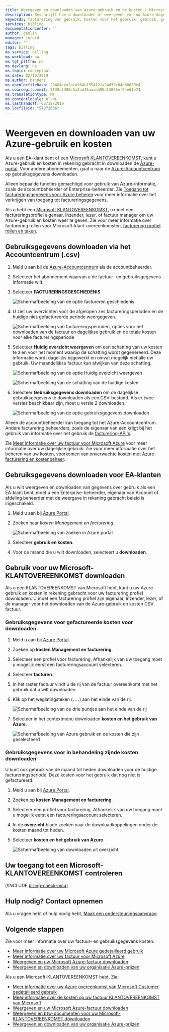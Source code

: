 ```yaml
---
title: Weergeven en downloaden van Azure-gebruik en de kosten | Microsoft Docs
description: Beschrijft hoe u downloaden of weergeven van uw Azure dagelijkse gebruik en kosten in rekening gebracht.
keywords: facturering van gebruik, kosten voor het gebruik, gebruik, gebruik van de weergave, azure-factuur, azure gebruiksgegevens downloaden
services: billing
documentationcenter: ''
author: genlin
manager: jureid
editor: ''
tags: billing
ms.service: billing
ms.workload: na
ms.tgt_pltfrm: na
ms.devlang: na
ms.topic: conceptual
ms.date: 02/19/2019
ms.author: banders
ms.openlocfilehash: 20404cea2aca984ef35472fa94d37c04eb8080e4
ms.sourcegitcommit: 5839af386c5a2ad46aaaeb90a13065ef94e61e74
ms.translationtype: MT
ms.contentlocale: nl-NL
ms.lasthandoff: 03/18/2019
ms.locfileid: "57872636"
---
```

# <a name="view-and-download-your-azure-usage-and-charges"></a>Weergeven en downloaden van uw Azure-gebruik en kosten

Als u een EA-klant bent of een [Microsoft KLANTOVEREENKOMST](#check-your-access-to-a-microsoft-customer-agreement), kunt u Azure-gebruik en kosten in rekening gebracht in downloaden de [Azure-portal](https://portal.azure.com/). Voor andere abonnementen, gaat u naar de [Azure-Accountcentrum](https://account.azure.com/Subscriptions) op gebruiksgegevens downloaden.

Alleen bepaalde functies gemachtigd voor gebruik van Azure-informatie, zoals de accountbeheerder of Enterprise-beheerder. Zie [Toegang tot factureringsgegevens voor Azure beheren](billing-manage-access.md) voor meer informatie over het verkrijgen van toegang tot factureringsgegevens.

Als u hebt een [Microsoft KLANTOVEREENKOMST](#Check-your-access-to-a-Microsoft-Customer-Agreement), u moet een factureringsprofiel eigenaar, Inzender, lezer, of factuur manager om uw Azure-gebruik en kosten weer te geven. Zie voor meer informatie over facturering rollen voor Microsoft-klant-overeenkomsten, [facturering profiel rollen en taken](billing-understand-mca-roles.md#billing-profile-roles-and-tasks).

## <a name="download-usage-from-the-account-center-csv"></a>Gebruiksgegevens downloaden via het Accountcentrum (.csv)

1. Meld u aan bij de [Azure-Accountcentrum](https://account.windowsazure.com/subscriptions) als de accountbeheerder.

2. Selecteer het abonnement waarvan u de factuur- en gebruiksgegevens informatie wilt.

3. Selecteer **FACTURERINGSGESCHIEDENIS**.

    ![Schermafbeelding van de optie factureren geschiedenis](./media/billing-download-azure-invoice-daily-usage-date/Billinghisotry.png)

4. U ziet uw overzichten voor de afgelopen zes factureringsperioden en de huidige niet-gefactureerde periode weergegeven.

    ![Schermafbeelding van factureringsperioden, opties voor het downloaden van de factuur en dagelijkse gebruik en de totale kosten voor elke factureringsperiode](./media/billing-download-azure-invoice-daily-usage-date/billingSum.png)

5. Selecteer **Huidig overzicht weergeven** om een schatting van uw kosten te zien voor het moment waarop de schatting wordt gegenereerd. Deze informatie wordt dagelijks bijgewerkt en omvat mogelijk niet alle uw gebruik. Uw maandelijkse factuur kan afwijken van deze schatting.

    ![Schermafbeelding van de optie Huidig overzicht weergeven](./media/billing-download-azure-invoice-daily-usage-date/billingSum2.png)

    ![Schermafbeelding van de schatting van de huidige kosten](./media/billing-download-azure-invoice-daily-usage-date/billingSum3.png)

6. Selecteer **Gebruiksgegevens downloaden** om de dagelijkse gebruiksgegevens te downloaden als een CSV-bestand. Als er twee versies beschikbaar zijn, moet u versie 2 downloaden.

    ![Schermafbeelding van de optie gebruiksgegevens downloaden](./media/billing-download-azure-invoice-daily-usage-date/DLusage.png)

Alleen de accountbeheerder kan toegang tot het Azure-Accountcentrum. Andere facturering beheerders, zoals de eigenaar van een krijgt bij het gebruik van informatie over het gebruik de [facturering-API's](billing-usage-rate-card-overview.md).

Zie [Meer informatie over uw factuur voor Microsoft Azure](billing-understand-your-bill.md) voor meer informatie over uw dagelijkse gebruik. Zie voor meer informatie over het beheren van uw kosten, [voorkomen van onverwachte kosten met Azure-facturering en kostenbeheer](billing-getting-started.md).

## <a name="download-usage-for-ea-customers"></a>Gebruiksgegevens downloaden voor EA-klanten

Als u wilt weergeven en downloaden van gegevens over gebruik als een EA-klant bent, moet u een Enterprise-beheerder, eigenaar van Account of afdeling beheerder met de weergave in rekening gebracht beleid is ingeschakeld.

1. Meld u aan bij [Azure Portal](https://portal.azure.com).
1. Zoeken naar *kosten Management en facturering*.

    ![Schermafbeelding van zoeken in Azure portal](./media/billing-download-azure-invoice-daily-usage-date/portal-cm-billing-search.png)

1. Selecteer **gebruik en kosten**.
1. Voor de maand die u wilt downloaden, selecteert u **downloaden**.

## <a name="download-usage-for-your-microsoft-customer-agreement"></a>Gebruik voor uw Microsoft-KLANTOVEREENKOMST downloaden

Als u een KLANTOVEREENKOMST van Microsoft hebt, kunt u uw Azure-gebruik en kosten in rekening gebracht voor uw facturering profiel downloaden. U moet een facturering profiel zijn eigenaar, Inzender, lezer, of de manager voor het downloaden van de Azure-gebruik en kosten CSV factuur.

### <a name="download-usage-for-billed-charges"></a>Gebruiksgegevens voor gefactureerde kosten voor downloaden

1. Meld u aan bij [Azure Portal](https://portal.azure.com).
2. Zoeken op **kosten Management en facturering**.
3. Selecteer een profiel voor facturering. Afhankelijk van uw toegang moet u mogelijk eerst een factureringsaccount selecteren.
4. Selecteer **facturen**.
5. In het raster factuur vindt u de rij van de factuur overeenkomt met het gebruik dat u wilt downloaden.
6. Klik op het weglatingsteken (`...`) aan het einde van de rij.

    ![Schermafbeelding van de drie puntjes aan het einde van de rij](./media/billing-download-azure-invoice/billingprofile-invoicegrid.png)

7. Selecteer in het contextmenu downloaden **kosten en het gebruik van Azure**.

     ![Schermafbeelding van Azure gebruik en de kosten die zijn geselecteerd](./media/billing-download-azure-usage/contextmenu-usage.png)

### <a name="download-usage-for-pending-charges"></a>Gebruiksgegevens voor in behandeling zijnde kosten downloaden

U kunt ook gebruik van de maand tot heden downloaden voor de huidige factureringsperiode. Deze kosten voor het gebruik dat nog niet is gefactureerd.

1. Meld u aan bij [Azure Portal](https://portal.azure.com).
2. Zoeken op **kosten Management en facturering**.
3. Selecteer een profiel voor facturering. Afhankelijk van uw toegang moet u mogelijk eerst een factureringsaccount selecteren.
4. In de **overzicht** blade zoeken naar de downloadkoppelingen onder de kosten maand tot heden.
5. Selecteer **kosten en het gebruik van Azure**.

    ![Schermafbeelding van downloaden uit overzicht](./media/billing-download-azure-usage/open-usage.png)

## <a name="check-your-access-to-a-microsoft-customer-agreement"></a>Uw toegang tot een Microsoft-KLANTOVEREENKOMST controleren
[!INCLUDE [billing-check-mca](../../includes/billing-check-mca.md)]

## <a name="need-help-contact-us"></a>Hulp nodig? Contact opnemen

Als u vragen hebt of hulp nodig hebt, [Maak een ondersteuningsaanvraag](https://go.microsoft.com/fwlink/?linkid=2083458).

## <a name="next-steps"></a>Volgende stappen

Zie voor meer informatie over uw factuur- en gebruiksgegevens kosten:

- [Meer informatie over uw Microsoft Azure gedetailleerd gebruik](billing-understand-your-usage.md)
- [Meer informatie over uw factuur voor Microsoft Azure](billing-understand-your-bill.md)
- [Weergeven en uw Microsoft Azure-factuur downloaden](billing-download-azure-invoice.md)
- [Weergeven en downloaden van uw organisatie Azure-prijzen](billing-ea-pricing.md)

Als u een Microsoft-KLANTOVEREENKOMST hebt, Zie:

- [Meer informatie over uw Azure overeenkomst van Microsoft Customer gedetailleerd gebruik](billing-mca-understand-your-usage.md)
- [Meer informatie over de kosten op uw factuur KLANTOVEREENKOMST van Microsoft](billing-mca-understand-your-bill.md)
- [Weergeven en uw Microsoft Azure-factuur downloaden](billing-download-azure-invoice.md)
- [Weergeven en btw-documenten voor uw Microsoft-KLANTOVEREENKOMST downloaden](billing-mca-download-tax-document.md)
- [Weergeven en downloaden van uw organisatie Azure-prijzen](billing-ea-pricing.md)

